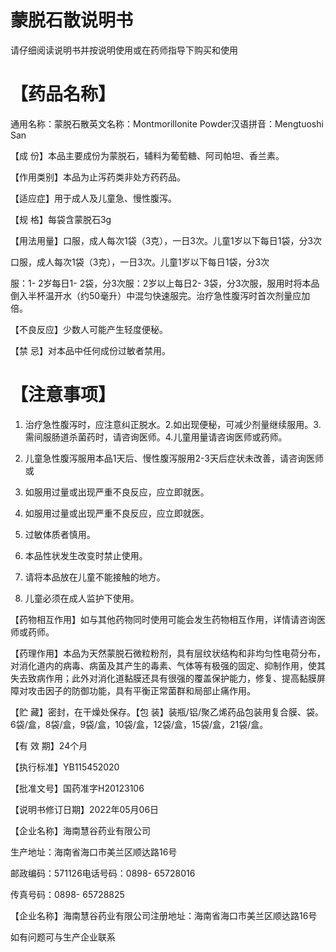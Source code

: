 # 蒙脱石散说明书

请仔细阅读说明书并按说明使用或在药师指导下购买和使用

# 【药品名称】

通用名称：蒙脱石散英文名称：Montmorillonite Powder汉语拼音：Mengtuoshi San

【成 份】本品主要成份为蒙脱石，辅料为葡萄糖、阿司帕坦、香兰素。

【作用类别】本品为止泻药类非处方药药品。

【适应症】用于成人及儿童急、慢性腹泻。

【规 格】每袋含蒙脱石3g

【用法用量】口服，成人每次1袋（3克），一日3次。儿童1岁以下每日1袋，分3次

口服，成人每次1袋（3克），一日3次。儿童1岁以下每日1袋，分3次

服：1- 2岁每日1- 2袋，分3次服：2岁以上每日2- 3袋，分3次服，服用时将本品倒入半杯温开水（约50毫升）中混匀快速服完。治疗急性腹泻时首次剂量应加倍。

【不良反应】少数人可能产生轻度便秘。

【禁 忌】对本品中任何成份过敏者禁用。

# 【注意事项】

1. 治疗急性腹泻时，应注意纠正脱水。2.如出现便秘，可减少剂量继续服用。3.需间服肠道杀菌药时，请咨询医师。4.儿童用量请咨询医师或药师。

5. 儿童急性腹泻服用本品1天后、慢性腹泻服用2-3天后症状未改善，请咨询医师或

6. 如服用过量或出现严重不良反应，应立即就医。

6. 如服用过量或出现严重不良反应，应立即就医。

7. 过敏体质者慎用。

8. 本品性状发生改变时禁止使用。

9. 请将本品放在儿童不能接触的地方。

10. 儿童必须在成人监护下使用。

【药物相互作用】如与其他药物同时使用可能会发生药物相互作用，详情请咨询医师或药师。

【药理作用】本品为天然蒙脱石微粒粉剂，具有层纹状结构和非均匀性电荷分布，对消化道内的病毒、病菌及其产生的毒素、气体等有极强的固定、抑制作用，使其失去致病作用；此外对消化道黏膜还具有很强的覆盖保护能力，修复、提高黏膜屏障对攻击因子的防御功能，具有平衡正常菌群和局部止痛作用。

【贮 藏】密封，在干燥处保存。【包 装】装瓶/铝/聚乙烯药品包装用复合膜、袋。6袋/盒，8袋/盒，9袋/盒，10袋/盒，12袋/盒，15袋/盒，21袋/盒。

【有 效 期】24个月

【执行标准】YB115452020

【批准文号】国药准字H20123106

【说明书修订日期】2022年05月06日

【企业名称】海南慧谷药业有限公司

生产地址：海南省海口市美兰区顺达路16号

邮政编码：571126电话号码：0898- 65728016

传真号码：0898- 65728825

【企业名称】海南慧谷药业有限公司注册地址：海南省海口市美兰区顺达路16号

如有问题可与生产企业联系